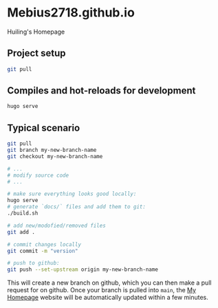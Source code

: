 # Mebius2718.github.io
Huiling's Homepage

## Project setup
```bash
git pull
```

## Compiles and hot-reloads for development
```bash
hugo serve
```

## Typical scenario
```bash
git pull
git branch my-new-branch-name
git checkout my-new-branch-name

# ...
# modify source code
# ...

# make sure everything looks good locally:
hugo serve
# generate `docs/` files and add them to git:
./build.sh

# add new/modofied/removed files
git add .

# commit changes locally
git commit -m "version"

# push to github:
git push --set-upstream origin my-new-branch-name
```
This will create a new branch on github, which you can then make a pull request for on github. Once your branch is pulled into `main`, the [My Homepage](Mebius2718.github.io) website will be automatically updated within a few minutes.